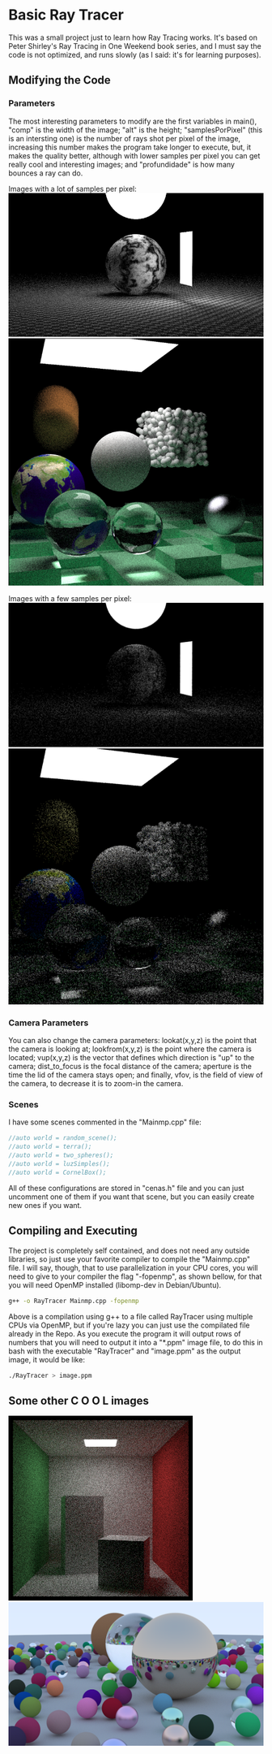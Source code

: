 # Basic Ray Tracer

This was a small project just to learn how Ray Tracing works. It's based on Peter Shirley's Ray Tracing in One Weekend book series, and I must say the code is not optimized, and runs slowly (as I said: it's for learning purposes).

## Modifying the Code

### Parameters

The most interesting parameters to modify are the first variables in main(), "comp" is the width of the image; "alt" is the height; "samplesPorPixel" (this is an intersting one) is the number of rays shot per pixel of the image, increasing this number makes the program take longer to execute, but, it makes the quality better, although with lower samples per pixel you can get really cool and interesting images; and "profundidade" is how many bounces a ray can do.

Images with a lot of samples per pixel:
![High samplesPorPixel](progress/marblessphere.png?raw=true)
![High final samplesPorPixel](progress/ScShot.png?raw=true)


Images with a few samples per pixel:
![Low samplesPorPixel](progress/doido2.png?raw=true)
![Low final samplesPorPixel](progress/darkfull2.png?raw=true)


### Camera Parameters

You can also change the camera parameters: lookat(x,y,z) is the point that the camera is looking at; lookfrom(x,y,z) is the point where the camera is located; vup(x,y,z) is the vector that defines which direction is "up" to the camera; dist_to_focus is the focal distance of the camera; aperture is the time the lid of the camera stays open; and finally, vfov, is the field of view of the camera, to decrease it is to zoom-in the camera.

### Scenes

I have some scenes commented in the "Mainmp.cpp" file:
```c++
//auto world = random_scene();
//auto world = terra();
//auto world = two_spheres();
//auto world = luzSimples();
//auto world = CornelBox();
```
All of these configurations are stored in "cenas.h" file and you can just uncomment one of them if you want that scene, but you can easily create new ones if you want.

## Compiling and Executing

The project is completely self contained, and does not need any outside libraries, so just use your favorite compiler to compile the "Mainmp.cpp" file. I will say, though, that to use parallelization in your CPU cores, you will need to give to your compiler the flag "-fopenmp", as shown bellow, for that you will need OpenMP installed (libomp-dev in Debian/Ubuntu).

```bash
g++ -o RayTracer Mainmp.cpp -fopenmp
```
Above is a compilation using g++ to a file called RayTracer using multiple CPUs via OpenMP, but if you're lazy you can just use the compilated file already in the Repo. As you execute the program it will output rows of numbers that you will need to output it into a "*.ppm" image file, to do this in bash with the executable "RayTracer" and "image.ppm" as the output image, it would be like:

```bash
./RayTracer > image.ppm
```

## Some other C O O L images

![cornelbox](progress/rotated.png?raw=true)
![final](progress/final%20thread.png?raw=true)

